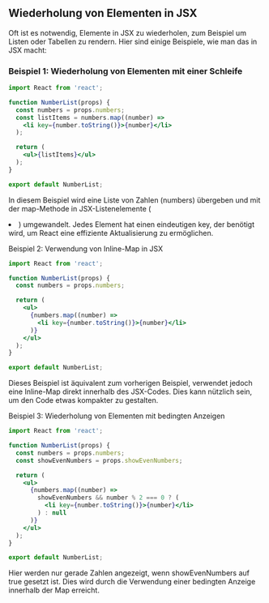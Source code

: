 ## Wiederholung von Elementen in JSX

Oft ist es notwendig, Elemente in JSX zu wiederholen, zum Beispiel um Listen oder Tabellen zu rendern. Hier sind einige Beispiele, wie man das in JSX macht:

### Beispiel 1: Wiederholung von Elementen mit einer Schleife

```jsx
import React from 'react';

function NumberList(props) {
  const numbers = props.numbers;
  const listItems = numbers.map((number) =>
    <li key={number.toString()}>{number}</li>
  );

  return (
    <ul>{listItems}</ul>
  );
}

export default NumberList;
```

In diesem Beispiel wird eine Liste von Zahlen (numbers) übergeben und mit der map-Methode in JSX-Listenelemente (<li>) umgewandelt. Jedes Element hat einen eindeutigen key, der benötigt wird, um React eine effiziente Aktualisierung zu ermöglichen.

Beispiel 2: Verwendung von Inline-Map in JSX

```jsx
import React from 'react';

function NumberList(props) {
  const numbers = props.numbers;

  return (
    <ul>
      {numbers.map((number) =>
        <li key={number.toString()}>{number}</li>
      )}
    </ul>
  );
}

export default NumberList;
```

Dieses Beispiel ist äquivalent zum vorherigen Beispiel, verwendet jedoch eine Inline-Map direkt innerhalb des JSX-Codes. Dies kann nützlich sein, um den Code etwas kompakter zu gestalten.

Beispiel 3: Wiederholung von Elementen mit bedingten Anzeigen

```jsx
import React from 'react';

function NumberList(props) {
  const numbers = props.numbers;
  const showEvenNumbers = props.showEvenNumbers;

  return (
    <ul>
      {numbers.map((number) =>
        showEvenNumbers && number % 2 === 0 ? (
          <li key={number.toString()}>{number}</li>
        ) : null
      )}
    </ul>
  );
}

export default NumberList;
```

Hier werden nur gerade Zahlen angezeigt, wenn showEvenNumbers auf true gesetzt ist. Dies wird durch die Verwendung einer bedingten Anzeige innerhalb der Map erreicht.
